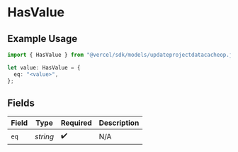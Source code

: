 # HasValue

## Example Usage

```typescript
import { HasValue } from "@vercel/sdk/models/updateprojectdatacacheop.js";

let value: HasValue = {
  eq: "<value>",
};
```

## Fields

| Field              | Type               | Required           | Description        |
| ------------------ | ------------------ | ------------------ | ------------------ |
| `eq`               | *string*           | :heavy_check_mark: | N/A                |